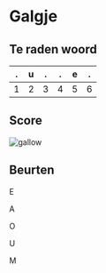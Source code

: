 # Galgje

## Te raden woord

| .   | u   | .   | .   | e   | .   |
| --- | --- | --- | --- | --- | --- |
| 1   | 2   | 3   | 4   | 5   | 6   |

## Score

![gallow](./images/4.png)

## Beurten

E

A

O

U

M
